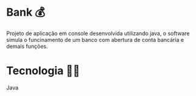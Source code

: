 # Bank 💰

Projeto de aplicação em console desenvolvida utilizando java, o software simula o funcinamento de um banco com abertura de conta bancária e demais funções.

# Tecnologia 👨‍💻

Java
